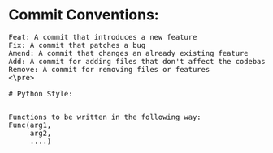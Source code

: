 
# Commit Conventions:

<pre>
Feat: A commit that introduces a new feature
Fix: A commit that patches a bug
Amend: A commit that changes an already existing feature
Add: A commit for adding files that don't affect the codebase
Remove: A commit for removing files or features
<\pre>

# Python Style:

<pre>
Functions to be written in the following way:
Func(arg1,
     arg2,
     ....)
</pre>
